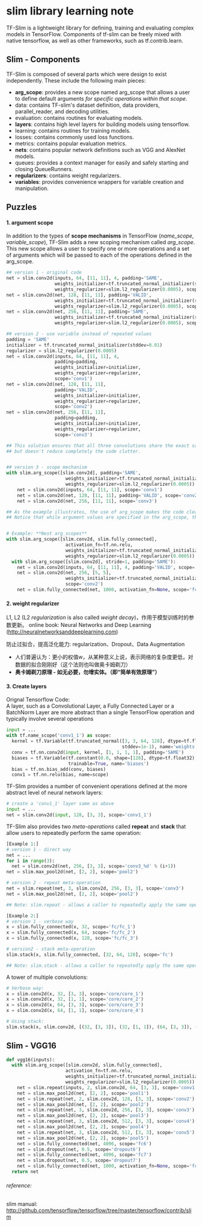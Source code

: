 # slim library learning note
TF-Slim is a lightweight library for defining, training and evaluating complex models in TensorFlow. Components of tf-slim can be freely mixed with native tensorflow, as well as other frameworks, such as tf.contrib.learn.

## Slim - Components
TF-Slim is composed of several parts which were design to exist independently. These include the following main pieces:

* **arg_scope**: provides a new scope named arg_scope that allows a user to define default arguments *for specific operations within that scope*.
* data: contains TF-slim's dataset definition, data providers, parallel_reader, and decoding utilities.
* evaluation: contains routines for evaluating models.
* **layers**: contains high level layers for building models using tensorflow.
* learning: contains routines for training models.
* losses: contains commonly used loss functions.
* metrics: contains popular evaluation metrics.
* **nets**: contains popular network definitions such as VGG and AlexNet models.
* queues: provides a context manager for easily and safely starting and closing QueueRunners.
* **regularizers**: contains weight regularizers.
* **variables**: provides convenience wrappers for variable creation and manipulation.



## Puzzles
#### 1. argument scope
In addition to the types of **scope mechanisms** in TensorFlow (*name_scope*, *variable_scope*), TF-Slim adds a new scoping mechanism called *arg_scope*. This new scope allows a user to specify one or more operations and a set of arguments which will be passed to each of the operations defined in the arg_scope.
```python
## version 1 - original code
net = slim.conv2d(inputs, 64, [11, 11], 4, padding='SAME',
                  weights_initializer=tf.truncated_normal_initializer(stddev=0.01),
                  weights_regularizer=slim.l2_regularizer(0.0005), scope='conv1')
net = slim.conv2d(net, 128, [11, 11], padding='VALID',
                  weights_initializer=tf.truncated_normal_initializer(stddev=0.01),
                  weights_regularizer=slim.l2_regularizer(0.0005), scope='conv2')
net = slim.conv2d(net, 256, [11, 11], padding='SAME',
                  weights_initializer=tf.truncated_normal_initializer(stddev=0.01),
                  weights_regularizer=slim.l2_regularizer(0.0005), scope='conv3')

## version 2 - use variable instead of repeated values
padding = 'SAME'
initializer = tf.truncated_normal_initializer(stddev=0.01)
regularizer = slim.l2_regularizer(0.0005)
net = slim.conv2d(inputs, 64, [11, 11], 4,
                  padding=padding,
                  weights_initializer=initializer,
                  weights_regularizer=regularizer,
                  scope='conv1')
net = slim.conv2d(net, 128, [11, 11],
                  padding='VALID',
                  weights_initializer=initializer,
                  weights_regularizer=regularizer,
                  scope='conv2')
net = slim.conv2d(net, 256, [11, 11],
                  padding=padding,
                  weights_initializer=initializer,
                  weights_regularizer=regularizer,
                  scope='conv3')

## This solution ensures that all three convolutions share the exact same parameter values
## but doesn't reduce completely the code clutter.


## version 3 - scope mechanism
with slim.arg_scope([slim.conv2d], padding='SAME',
                      weights_initializer=tf.truncated_normal_initializer(stddev=0.01)
                      weights_regularizer=slim.l2_regularizer(0.0005)):
    net = slim.conv2d(inputs, 64, [11, 11], scope='conv1')
    net = slim.conv2d(net, 128, [11, 11], padding='VALID', scope='conv2')
    net = slim.conv2d(net, 256, [11, 11], scope='conv3')

## As the example illustrates, the use of arg_scope makes the code cleaner, simpler and easier to maintain.
## Notice that while argument values are specified in the arg_scope, they can be overwritten locally.


# Example: **Nest arg_scopes**
with slim.arg_scope([slim.conv2d, slim.fully_connected],
                      activation_fn=tf.nn.relu,
                      weights_initializer=tf.truncated_normal_initializer(stddev=0.01),
                      weights_regularizer=slim.l2_regularizer(0.0005)):
  with slim.arg_scope([slim.conv2d], stride=1, padding='SAME'):
    net = slim.conv2d(inputs, 64, [11, 11], 4, padding='VALID', scope='conv1')
    net = slim.conv2d(net, 256, [5, 5],
                      weights_initializer=tf.truncated_normal_initializer(stddev=0.03),
                      scope='conv2')
    net = slim.fully_connected(net, 1000, activation_fn=None, scope='fc')
```

#### 2. weight regularizer
L1, L2 (L2 *regularization* is also called *weight decay*)，作用于模型训练时的参数更新。
online book: Neural Networks and Deep Learning (http://neuralnetworksanddeeplearning.com)

防止过拟合，提高泛化能力: regularization、Dropout、Data Augmentation

* 人们普遍认为：更小的权值w，从某种意义上说，表示网络的复杂度更低，对数据的拟合刚刚好（这个法则也叫做奥卡姆剃刀）
* **奥卡姆剃刀原理 - 如无必要，勿增实体。（即“简单有效原理”）**

#### 3. Create layers
Orignal Tensorflow Code: <br>
A layer, such as a Convolutional Layer, a Fully Connected Layer or a BatchNorm Layer are more abstract than a single TensorFlow operation and typically involve several operations
```python
input = ...
with tf.name_scope('conv1_1') as scope:
  kernel = tf.Variable(tf.truncated_normal([3, 3, 64, 128], dtype=tf.float32,
                                           stddev=1e-1), name='weights')
  conv = tf.nn.conv2d(input, kernel, [1, 1, 1, 1], padding='SAME')
  biases = tf.Variable(tf.constant(0.0, shape=[128], dtype=tf.float32),
                       trainable=True, name='biases')
  bias = tf.nn.bias_add(conv, biases)
  conv1 = tf.nn.relu(bias, name=scope)
```

TF-Slim provides a number of convenient operations defined at the more abstract level of neural network layers:
```python
# create a 'conv1_1' layer same as above
input = ...
net = slim.conv2d(input, 128, [3, 3], scope='conv1_1')
```

TF-Slim also provides two *meta-operations* called **repeat** and **stack** that allow users to repeatedly perform the same operation:
```python
[Example 1:]
# version 1 - direct way
net = ...
for i in range(3):
  net = slim.conv2d(net, 256, [3, 3], scope='conv3_%d' % (i+1))
net = slim.max_pool2d(net, [2, 2], scope='pool2')

# version 2 - repeat meta-operation
net = slim.repeat(net, 3, slim.conv2d, 256, [3, 3], scope='conv3')
net = slim.max_pool2d(net, [2, 2], scope='pool2')

## Note: slim.repeat - allows a caller to repeatedly apply the same operation with same argument !!

[Example 2:]
# version 1 - verbose way
x = slim.fully_connected(x, 32, scope='fc/fc_1')
x = slim.fully_connected(x, 64, scope='fc/fc_2')
x = slim.fully_connected(x, 128, scope='fc/fc_3')

# version2 - stack meta-operation
slim.stack(x, slim.fully_connected, [32, 64, 128], scope='fc')

## Note: slim.stack - allows a caller to repeatedly apply the same operation with different arguments !!
```

A tower of multiple convolutions:
```python
# Verbose way:
x = slim.conv2d(x, 32, [3, 3], scope='core/core_1')
x = slim.conv2d(x, 32, [1, 1], scope='core/core_2')
x = slim.conv2d(x, 64, [3, 3], scope='core/core_3')
x = slim.conv2d(x, 64, [1, 1], scope='core/core_4')

# Using stack:
slim.stack(x, slim.conv2d, [(32, [3, 3]), (32, [1, 1]), (64, [3, 3]), (64, [1, 1])], scope='core')
```


## Slim - VGG16
```python
def vgg16(inputs):
  with slim.arg_scope([slim.conv2d, slim.fully_connected],
                      activation_fn=tf.nn.relu,
                      weights_initializer=tf.truncated_normal_initializer(0.0, 0.01),
                      weights_regularizer=slim.l2_regularizer(0.0005)):
    net = slim.repeat(inputs, 2, slim.conv2d, 64, [3, 3], scope='conv1')
    net = slim.max_pool2d(net, [2, 2], scope='pool1')
    net = slim.repeat(net, 2, slim.conv2d, 128, [3, 3], scope='conv2')
    net = slim.max_pool2d(net, [2, 2], scope='pool2')
    net = slim.repeat(net, 3, slim.conv2d, 256, [3, 3], scope='conv3')
    net = slim.max_pool2d(net, [2, 2], scope='pool3')
    net = slim.repeat(net, 3, slim.conv2d, 512, [3, 3], scope='conv4')
    net = slim.max_pool2d(net, [2, 2], scope='pool4')
    net = slim.repeat(net, 3, slim.conv2d, 512, [3, 3], scope='conv5')
    net = slim.max_pool2d(net, [2, 2], scope='pool5')
    net = slim.fully_connected(net, 4096, scope='fc6')
    net = slim.dropout(net, 0.5, scope='dropout6')
    net = slim.fully_connected(net, 4096, scope='fc7')
    net = slim.dropout(net, 0.5, scope='dropout7')
    net = slim.fully_connected(net, 1000, activation_fn=None, scope='fc8')
  return net
```

###### reference:
slim manual: http://github.com/tensorflow/tensorflow/tree/master/tensorflow/contrib/slim

